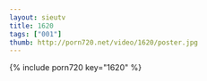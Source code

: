 ```yaml
--- 
layout: sieutv
title: 1620
tags: ["001"]
thumb: http://porn720.net/video/1620/poster.jpg
---
```

{% include porn720 key="1620" %} 
